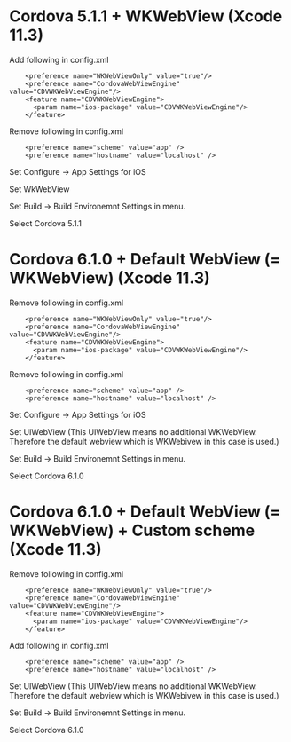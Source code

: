 # Cordova 5.1.1 + WKWebView (Xcode 11.3)

Add following in config.xml 

```
    <preference name="WKWebViewOnly" value="true"/>
    <preference name="CordovaWebViewEngine" value="CDVWKWebViewEngine"/>
    <feature name="CDVWKWebViewEngine">
      <param name="ios-package" value="CDVWKWebViewEngine"/>
    </feature>
```

Remove following in config.xml 

```
    <preference name="scheme" value="app" />
    <preference name="hostname" value="localhost" />
```

Set Configure -> App Settings for iOS

Set WkWebView

Set Build -> Build Environemnt Settings in menu.

Select Cordova 5.1.1

# Cordova 6.1.0 + Default WebView (= WKWebView)  (Xcode 11.3)

Remove following in config.xml

```
    <preference name="WKWebViewOnly" value="true"/>
    <preference name="CordovaWebViewEngine" value="CDVWKWebViewEngine"/>
    <feature name="CDVWKWebViewEngine">
      <param name="ios-package" value="CDVWKWebViewEngine"/>
    </feature>
```

Remove following in config.xml

```
    <preference name="scheme" value="app" />
    <preference name="hostname" value="localhost" />
```

Set Configure -> App Settings for iOS

Set UIWebView
(This UIWebView means no additional WKWebView. Therefore the default webview which is WKWebivew in this case is used.)


Set Build -> Build Environemnt Settings in menu.

Select Cordova 6.1.0


# Cordova 6.1.0 +  Default WebView (= WKWebView) + Custom scheme (Xcode 11.3)

Remove following in config.xml

```
    <preference name="WKWebViewOnly" value="true"/>
    <preference name="CordovaWebViewEngine" value="CDVWKWebViewEngine"/>
    <feature name="CDVWKWebViewEngine">
      <param name="ios-package" value="CDVWKWebViewEngine"/>
    </feature>
```

Add following in config.xml

```
    <preference name="scheme" value="app" />
    <preference name="hostname" value="localhost" />
```

Set UIWebView
(This UIWebView means no additional WKWebView. Therefore the default webview which is WKWebivew in this case is used.)


Set Build -> Build Environemnt Settings in menu.

Select Cordova 6.1.0

